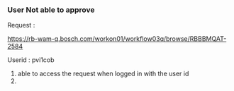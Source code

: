 ### User Not able to approve

Request :    

https://rb-wam-q.bosch.com/workon01/workflow03q/browse/RBBBMQAT-2584


Userid : pvi1cob

1. able to access the request when logged in with the user id 
2. 